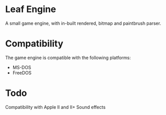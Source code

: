 # Leaf Engine
A small game engine, with in-built rendered, bitmap and paintbrush parser.

# Compatibility
The game engine is compatible with the following platforms:
* MS-DOS
* FreeDOS

# Todo
Compatibility with Apple II and II+
Sound effects

